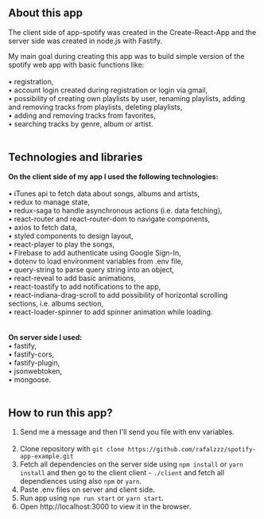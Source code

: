 ## About this app

The client side of app-spotify was created in the Create-React-App and the server side was created in node.js with Fastify.

My main goal during creating this app was to build simple version of the spotify web app with basic functions like:<br /><br />
• registration,<br />
• account login created during registration or login via gmail,<br />
• possibility of creating own playlists by user, renaming playlists, adding and removing tracks from playlists, deleting playlists,<br />
• adding and removing tracks from favorites,<br />
• searching tracks by genre, album or artist.<br />
<br />

## Technologies and libraries

**On the client side of my app I used the following technologies:**<br /><br />
• iTunes api to fetch data about songs, albums and artists,<br />
• redux to manage state,<br />
• redux-saga to handle asynchronous actions (i.e. data fetching),<br />
• react-router and react-router-dom to navigate components,<br />
• axios to fetch data,<br />
• styled components to design layout,<br />
• react-player to play the songs,<br />
• Firebase to add authenticate using Google Sign-In,<br />
• dotenv to load environment variables from .env file,<br />
• query-string to parse query string into an object,<br />
• react-reveal to add basic animations,<br />
• react-toastify to add notifications to the app,<br />
• react-indiana-drag-scroll to add possibility of horizontal scrolling sections, i.e. albums section,<br />
• react-loader-spinner to add spinner animation while loading.<br />
<br /><br />
**On server side I used:**<br />
• fastify,<br />
• fastify-cors,<br />
• fastify-plugin,<br />
• jsonwebtoken,<br />
• mongoose.
<br /><br />

## How to run this app?
1. Send me a message and then I'll send you file with env variables.<br /><br />
2. Clone repository with `git clone https://github.com/rafalzzz/spotify-app-example.git`<br />
3. Fetch all dependencies on the server side using `npm install` or `yarn install` and then go to the client client - `./client` and fetch all dependiences using also `npm` or `yarn`.<br />
4. Paste .env files on server and client side.<br />
5. Run app using `npm run start` or `yarn start`.<br />
6. Open http://localhost:3000 to view it in the browser.<br />
